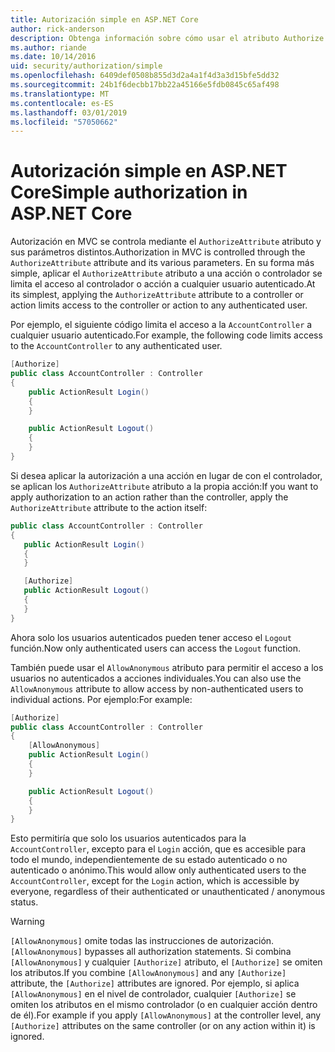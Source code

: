 ```yaml
---
title: Autorización simple en ASP.NET Core
author: rick-anderson
description: Obtenga información sobre cómo usar el atributo Authorize para restringir el acceso a las acciones y los controladores de ASP.NET Core.
ms.author: riande
ms.date: 10/14/2016
uid: security/authorization/simple
ms.openlocfilehash: 6409def0508b855d3d2a4a1f4d3a3d15bfe5dd32
ms.sourcegitcommit: 24b1f6decbb17bb22a45166e5fdb0845c65af498
ms.translationtype: MT
ms.contentlocale: es-ES
ms.lasthandoff: 03/01/2019
ms.locfileid: "57050662"
---
```

# <a name="simple-authorization-in-aspnet-core"></a><span data-ttu-id="07fc8-103">Autorización simple en ASP.NET Core</span><span class="sxs-lookup"><span data-stu-id="07fc8-103">Simple authorization in ASP.NET Core</span></span>

<a name="security-authorization-simple"></a>

<span data-ttu-id="07fc8-104">Autorización en MVC se controla mediante el `AuthorizeAttribute` atributo y sus parámetros distintos.</span><span class="sxs-lookup"><span data-stu-id="07fc8-104">Authorization in MVC is controlled through the `AuthorizeAttribute` attribute and its various parameters.</span></span> <span data-ttu-id="07fc8-105">En su forma más simple, aplicar el `AuthorizeAttribute` atributo a una acción o controlador se limita el acceso al controlador o acción a cualquier usuario autenticado.</span><span class="sxs-lookup"><span data-stu-id="07fc8-105">At its simplest, applying the `AuthorizeAttribute` attribute to a controller or action limits access to the controller or action to any authenticated user.</span></span>

<span data-ttu-id="07fc8-106">Por ejemplo, el siguiente código limita el acceso a la `AccountController` a cualquier usuario autenticado.</span><span class="sxs-lookup"><span data-stu-id="07fc8-106">For example, the following code limits access to the `AccountController` to any authenticated user.</span></span>

```csharp
[Authorize]
public class AccountController : Controller
{
    public ActionResult Login()
    {
    }

    public ActionResult Logout()
    {
    }
}
```

<span data-ttu-id="07fc8-107">Si desea aplicar la autorización a una acción en lugar de con el controlador, se aplican los `AuthorizeAttribute` atributo a la propia acción:</span><span class="sxs-lookup"><span data-stu-id="07fc8-107">If you want to apply authorization to an action rather than the controller, apply the `AuthorizeAttribute` attribute to the action itself:</span></span>

```csharp
public class AccountController : Controller
{
   public ActionResult Login()
   {
   }

   [Authorize]
   public ActionResult Logout()
   {
   }
}
```

<span data-ttu-id="07fc8-108">Ahora solo los usuarios autenticados pueden tener acceso el `Logout` función.</span><span class="sxs-lookup"><span data-stu-id="07fc8-108">Now only authenticated users can access the `Logout` function.</span></span>

<span data-ttu-id="07fc8-109">También puede usar el `AllowAnonymous` atributo para permitir el acceso a los usuarios no autenticados a acciones individuales.</span><span class="sxs-lookup"><span data-stu-id="07fc8-109">You can also use the `AllowAnonymous` attribute to allow access by non-authenticated users to individual actions.</span></span> <span data-ttu-id="07fc8-110">Por ejemplo:</span><span class="sxs-lookup"><span data-stu-id="07fc8-110">For example:</span></span>

```csharp
[Authorize]
public class AccountController : Controller
{
    [AllowAnonymous]
    public ActionResult Login()
    {
    }

    public ActionResult Logout()
    {
    }
}
```

<span data-ttu-id="07fc8-111">Esto permitiría que solo los usuarios autenticados para la `AccountController`, excepto para el `Login` acción, que es accesible para todo el mundo, independientemente de su estado autenticado o no autenticado o anónimo.</span><span class="sxs-lookup"><span data-stu-id="07fc8-111">This would allow only authenticated users to the `AccountController`, except for the `Login` action, which is accessible by everyone, regardless of their authenticated or unauthenticated / anonymous status.</span></span>

> [!WARNING]
> <span data-ttu-id="07fc8-112">`[AllowAnonymous]` omite todas las instrucciones de autorización.</span><span class="sxs-lookup"><span data-stu-id="07fc8-112">`[AllowAnonymous]` bypasses all authorization statements.</span></span> <span data-ttu-id="07fc8-113">Si combina `[AllowAnonymous]` y cualquier `[Authorize]` atributo, el `[Authorize]` se omiten los atributos.</span><span class="sxs-lookup"><span data-stu-id="07fc8-113">If you combine `[AllowAnonymous]` and any `[Authorize]` attribute, the `[Authorize]` attributes are ignored.</span></span> <span data-ttu-id="07fc8-114">Por ejemplo, si aplica `[AllowAnonymous]` en el nivel de controlador, cualquier `[Authorize]` se omiten los atributos en el mismo controlador (o en cualquier acción dentro de él).</span><span class="sxs-lookup"><span data-stu-id="07fc8-114">For example if you apply `[AllowAnonymous]` at the controller level, any `[Authorize]` attributes on the same controller (or on any action within it) is ignored.</span></span>
